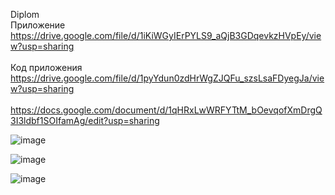
Diplom<br>
Приложение<br>
https://drive.google.com/file/d/1iKiWGyIErPYLS9_aQjB3GDqevkzHVpEy/view?usp=sharing<br><br>
Код приложения<br>
https://drive.google.com/file/d/1pyYdun0zdHrWgZJQFu_szsLsaFDyegJa/view?usp=sharing<br>
<br>
https://docs.google.com/document/d/1qHRxLwWRFYTtM_bOevqofXmDrgQ3I3ldbf1SOIfamAg/edit?usp=sharing<br>

![image](https://github.com/user-attachments/assets/d8b32d22-a6f1-4e2b-967b-c458d58ea239)


![image](https://github.com/user-attachments/assets/c59605b8-8846-4d40-8eec-d9359408b630)

![image](https://github.com/user-attachments/assets/a9716246-c9da-4b20-b91f-157ae4a6d970)







